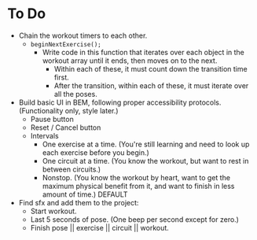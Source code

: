 # To Do

- Chain the workout timers to each other.
  - `beginNextExercise();`
    - Write code in this function that iterates over each object in the workout array until it ends, then moves on to the next.
      - Within each of these, it must count down the transition time first.
      - After the transition, within each of these, it must iterate over all the poses.
- Build basic UI in BEM, following proper accessibility protocols. (Functionality only, style later.)
  - Pause button
  - Reset / Cancel button
  - Intervals
    - One exercise at a time.  (You're still learning and need to look up each exercise before you begin.)
    - One circuit at a time.  (You know the workout, but want to rest in between circuits.)
    - Nonstop.  (You know the workout by heart, want to get the maximum physical benefit from it, and want to finish in less amount of time.) DEFAULT
- Find sfx and add them to the project:
  - Start workout.
  - Last 5 seconds of pose. (One beep per second except for zero.)
  - Finish pose || exercise || circuit || workout.